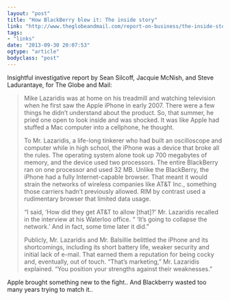 ```yaml
---
layout: "post"
title: "How BlackBerry blew it: The inside story"
link: "http://www.theglobeandmail.com/report-on-business/the-inside-story-of-why-blackberry-is-failing/article14563602/?page=all"
tags: 
- "links"
date: "2013-09-30 20:07:53"
ogtype: "article"
bodyclass: "post"
---
```


Insightful investigative report by Sean Silcoff, Jacquie McNish, and Steve Ladurantaye, for The Globe and Mail:

> Mike Lazaridis was at home on his treadmill and watching television when he first saw the Apple iPhone in early 2007. There were a few things he didn’t understand about the product. So, that summer, he pried one open to look inside and was shocked. It was like Apple had stuffed a Mac computer into a cellphone, he thought.
> 
> To Mr. Lazaridis, a life-long tinkerer who had built an oscilloscope and computer while in high school, the iPhone was a device that broke all the rules. The operating system alone took up 700 megabytes of memory, and the device used two processors. The entire BlackBerry ran on one processor and used 32 MB. Unlike the BlackBerry, the iPhone had a fully Internet-capable browser. That meant it would strain the networks of wireless companies like AT&T Inc., something those carriers hadn’t previously allowed. RIM by contrast used a rudimentary browser that limited data usage.
> 
> “I said, ‘How did they get AT&T to allow [that]?’ Mr. Lazaridis recalled in the interview at his Waterloo office. “ ‘It’s going to collapse the network.’ And in fact, some time later it did.”
> 
> Publicly, Mr. Lazaridis and Mr. Balsillie belittled the iPhone and its shortcomings, including its short battery life, weaker security and initial lack of e-mail. That earned them a reputation for being cocky and, eventually, out of touch. “That’s marketing,” Mr. Lazaridis explained. “You position your strengths against their weaknesses.”

Apple brought something new to the fight.. And Blackberry wasted too many years trying to match it..